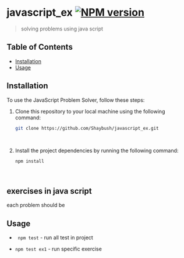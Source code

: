 # javascript_ex [![NPM version](https://img.shields.io/npm/v/copy.svg?style=flat)](https://www.npmjs.com/package/copy)

> solving problems using java script

## Table of Contents

- [Installation](#installation)
- [Usage](#usage)

## Installation 
To use the JavaScript Problem Solver, follow these steps: <br />

1. Clone this repository to your local machine using the following command: <br />

   ```sh
   git clone https://github.com/Shaybush/javascript_ex.git
   ```
   <br />
   
2. Install the project dependencies by running the following command: <br />

   ```sh
   npm install
   ```
   <br />
   
## exercises in java script 
each problem should be  

## Usage 
* ` npm test` - run all test in project 


* `npm test ex1` - run specific exercise
